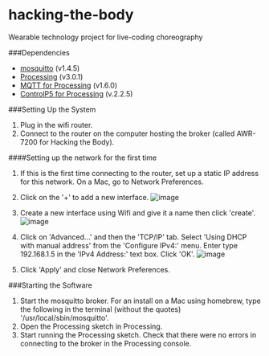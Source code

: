 # hacking-the-body
Wearable technology project for live-coding choreography


###Dependencies

* [mosquitto](http://mosquitto.org/) (v1.4.5)
* [Processing](https://processing.org/) (v3.0.1)
* [MQTT for Processing](https://github.com/256dpi/processing-mqtt) (v1.6.0)
* [ControlP5 for Processing](http://www.sojamo.de/libraries/controlP5/) (v.2.2.5)

###Setting Up the System

1. Plug in the wifi router.
2. Connect to the router on the computer hosting the broker (called AWR-7200 for Hacking the Body).

####Setting up the network for the first time

1. If this is the first time connecting to the router, set up a static IP address for this network. On a Mac, go to Network Preferences.
2. Click on the '+' to add a new interface.
![image](./docs/images/network-prefs.png)

3. Create a new interface using Wifi and give it a name then click 'create'.
![image](./docs/images/new-interface.png)

4. Click on 'Advanced...' and then the 'TCP/IP' tab. Select 'Using DHCP with manual address' from the 'Configure IPv4:' menu. Enter type 192.168.1.5 in the 'IPv4 Address:' text box. Click 'OK'. 
![image](./docs/images/dhcp.png)

5. Click 'Apply' and close Network Preferences.

###Starting the Software
1. Start the mosquitto broker. For an install on a Mac using homebrew, type the following in the terminal (without the quotes) '/usr/local/sbin/mosquitto'.
2. Open the Processing sketch in Processing.
3. Start running the Processing sketch. Check that there were no errors in connecting to the broker in the Processing console.
